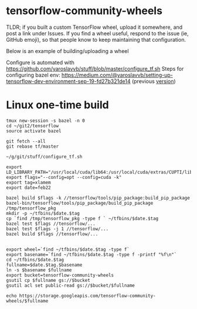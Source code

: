 # tensorflow-community-wheels
TLDR; if you built a custom TensorFlow wheel, upload it somewhere, and post a link under Issues.
If you find a wheel useful, respond to the issue (ie, GitHub emoji), so that people know to keep maintaining that configuration.

Below is an example of building/uploading a wheel

Configure is automated with https://github.com/yaroslavvb/stuff/blob/master/configure_tf.sh
Steps for configuring bazel env: https://medium.com/@yaroslavvb/setting-up-tensorflow-dev-environment-sep-19-fd27b321de14 (previous [version](https://github.com/tensorflow/tensorflow/issues/7443#issuecomment-279182613))

# Linux one-time build
```
tmux new-session -s bazel -n 0
cd ~/git2/tensorflow
source activate bazel

git fetch --all
git rebase tf/master

~/g/git/stuff/configure_tf.sh

export LD_LIBRARY_PATH="/usr/local/cuda/lib64:/usr/local/cuda/extras/CUPTI/lib64:$LD_LIBRARY_PATH"
export flags="--config=opt --config=cuda -k"
export tag=xlamem
export date=feb22

bazel build $flags -k //tensorflow/tools/pip_package:build_pip_package
bazel-bin/tensorflow/tools/pip_package/build_pip_package /tmp/tensorflow_pkg
mkdir -p ~/tfbins/$date.$tag
cp `find /tmp/tensorflow_pkg -type f ` ~/tfbins/$date.$tag
bazel test $flags //tensorflow/...
bazel test $flags -j 1 //tensorflow/...
bazel build $flags //tensorflow/...


export wheel=`find ~/tfbins/$date.$tag -type f`
export basename=`find ~/tfbins/$date.$tag -type f -printf "%f\n"`
cd ~/tfbins/$date.$tag
fullname=$date.$tag.$basename
ln -s $basename $fullname
export bucket=tensorflow-community-wheels
gsutil cp $fullname gs://$bucket
gsutil acl set public-read gs://$bucket/$fullname

echo https://storage.googleapis.com/tensorflow-community-wheels/$fullname
```
